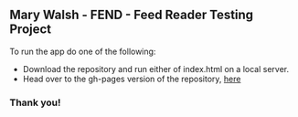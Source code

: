 ## Mary Walsh  - FEND - Feed Reader Testing Project

To run the app do one of the following:

* Download the repository and run either of index.html on a local server.
* Head over to the gh-pages version of the repository, [here](http://marydurkin.github.io/Feed-Reader-Testing)

### Thank you!
